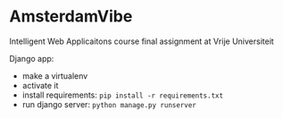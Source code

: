 AmsterdamVibe
=============

Intelligent Web Applicaitons course final assignment at Vrije Universiteit

Django app:

* make a virtualenv
* activate it
* install requirements: `pip install -r requirements.txt`
* run django server: `python manage.py runserver`

